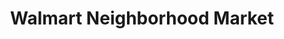 ---
title: "Walmart Neighborhood Market"
url: /savannah/walmart-neighborhood-market/
shop: Supermarkt
---